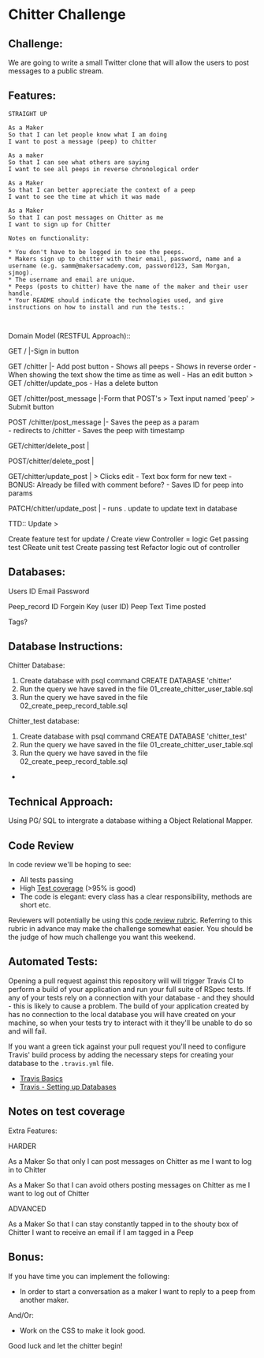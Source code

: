 Chitter Challenge
=================

Challenge:
-------

We are going to write a small Twitter clone that will allow the users to post messages to a public stream.

Features:
-------

```
STRAIGHT UP

As a Maker
So that I can let people know what I am doing  
I want to post a message (peep) to chitter

As a maker
So that I can see what others are saying  
I want to see all peeps in reverse chronological order

As a Maker
So that I can better appreciate the context of a peep
I want to see the time at which it was made

As a Maker
So that I can post messages on Chitter as me
I want to sign up for Chitter

Notes on functionality:

* You don't have to be logged in to see the peeps.
* Makers sign up to chitter with their email, password, name and a username (e.g. samm@makersacademy.com, password123, Sam Morgan, sjmog).
* The username and email are unique.
* Peeps (posts to chitter) have the name of the maker and their user handle.
* Your README should indicate the technologies used, and give instructions on how to install and run the tests.:



```

Domain Model (RESTFUL Approach)::

GET /                      |-Sign in button 

GET /chitter               |- Add post button
                            - Shows all peeps
                            - Shows in reverse order
                            - When showing the text show the time as time as well
                            - Has an edit button > GET /chitter/update_pos
                            - Has a delete button

GET /chitter/post_message  |-Form that POST's 
                              > Text input named 'peep'
                              > Submit button

POST /chitter/post_message |- Saves the peep as a param  
                            - redirects to /chitter
                            - Saves the peep with timestamp

GET/chitter/delete_post    | 

POST/chitter/delete_post   |   



GET/chitter/update_post    | > Clicks edit 
                             - Text box form for new text 
                             - BONUS: Already be filled with comment before?
                             - Saves ID for peep into params


PATCH/chitter/update_post   | - runs . update to update text in database

TTD:: 
Update > 

Create feature test for update / 
Create view 
Controller = logic 
Get passing test
CReate unit test 
Create passing test
Refactor logic out of controller 

                            


Databases:
--------

Users 
      ID
      Email 
      Password

Peep_record 
            ID 
            Forgein Key (user ID)
            Peep Text 
            Time posted 

Tags? 


Database Instructions:
------

Chitter Database:
1. Create database with psql command CREATE DATABASE 'chitter'
2. Run the query we have saved in the file 01_create_chitter_user_table.sql
3. Run the query we have saved in the file 02_create_peep_record_table.sql

Chitter_test database:
1. Create database with psql command CREATE DATABASE 'chitter_test'
2. Run the query we have saved in the file 01_create_chitter_user_table.sql
3. Run the query we have saved in the file 02_create_peep_record_table.sql

*


Technical Approach:
-------

Using PG/ SQL to intergrate a database withing a Object Relational Mapper.


Code Review
-----------

In code review we'll be hoping to see:

* All tests passing
* High [Test coverage](https://github.com/makersacademy/course/blob/master/pills/test_coverage.md) (>95% is good)
* The code is elegant: every class has a clear responsibility, methods are short etc.

Reviewers will potentially be using this [code review rubric](docs/review.md).  Referring to this rubric in advance may make the challenge somewhat easier.  You should be the judge of how much challenge you want this weekend.

Automated Tests:
-----

Opening a pull request against this repository will will trigger Travis CI to perform a build of your application and run your full suite of RSpec tests. If any of your tests rely on a connection with your database - and they should - this is likely to cause a problem. The build of your application created by has no connection to the local database you will have created on your machine, so when your tests try to interact with it they'll be unable to do so and will fail.

If you want a green tick against your pull request you'll need to configure Travis' build process by adding the necessary steps for creating your database to the `.travis.yml` file.

- [Travis Basics](https://docs.travis-ci.com/user/tutorial/)
- [Travis - Setting up Databases](https://docs.travis-ci.com/user/database-setup/)

Notes on test coverage
----------------------

Extra Features: 

HARDER

As a Maker
So that only I can post messages on Chitter as me
I want to log in to Chitter

As a Maker
So that I can avoid others posting messages on Chitter as me
I want to log out of Chitter

ADVANCED

As a Maker
So that I can stay constantly tapped in to the shouty box of Chitter
I want to receive an email if I am tagged in a Peep

Bonus:
-----

If you have time you can implement the following:

* In order to start a conversation as a maker I want to reply to a peep from another maker.

And/Or:

* Work on the CSS to make it look good.

Good luck and let the chitter begin!